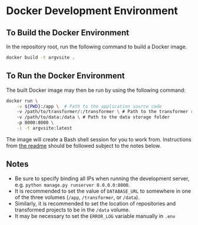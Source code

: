 # Docker Development Environment

## To Build the Docker Environment

In the repository root, run the following command to build a Docker
image.

```sh
docker build -t argvsite .
```

## To Run the Docker Environment

The built Docker image may then be run by using the following command:

```sh
docker run \
    -v ${PWD}:/app \  # Path to the application source code
    -v /path/to/transformer/:/transformer \ # Path to the transformer repository
    -v /path/to/data:/data \ # Path to the data storage folder
    -p 8000:8000 \
    -i -t argvsite:latest
```

The image will create a Bash shell session for you to work from.
Instructions from [the readme](README.md) should be followed subject
to the notes below.

## Notes

 - Be sure to specify binding all IPs when running the development server, e.g.
    `python manage.py runserver 0.0.0.0:8000`.
 - It is recommended to set the value of `DATABASE_URL` to somewhere
   in one of the three volumes (`/app`, `/transformer`, or `/data`).
 - Similarly, it is recommended to set the location of repositories
   and transformed projects to be in the `/data` volume.
 - It may be necessary to set the `ERROR_LOG` variable manually in
   `.env`

